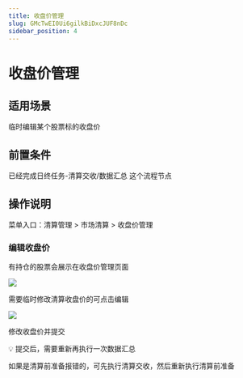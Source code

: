 ```yaml
---
title: 收盘价管理
slug: GMcTwEI0Ui6gilkBiDxcJUF8nDc
sidebar_position: 4
---
```



# 收盘价管理

## 适用场景

临时编辑某个股票标的收盘价

## 前置条件

已经完成日终任务-清算交收/数据汇总 这个流程节点

## 操作说明

菜单入口：清算管理  &gt;  市场清算 &gt;  收盘价管理

### 编辑收盘价

有持仓的股票会展示在收盘价管理页面

<img src="/assets/QJDHbS8b7odncDxPWqccSnE8n4f.png" src-width="3362" src-height="1342" align="center"/>

需要临时修改清算收盘价的可点击编辑

<img src="/assets/Rc4SbCB6go8s6WxTnuHcdgS7nZc.png" src-width="3460" src-height="1555" align="center"/>

修改收盘价并提交

<div class="callout callout-bg-2 callout-border-2">
<p>💡 提交后，需要重新再执行一次数据汇总</p>
<p>如果是清算前准备报错的，可先执行清算交收，然后重新执行清算前准备</p>
</div>

